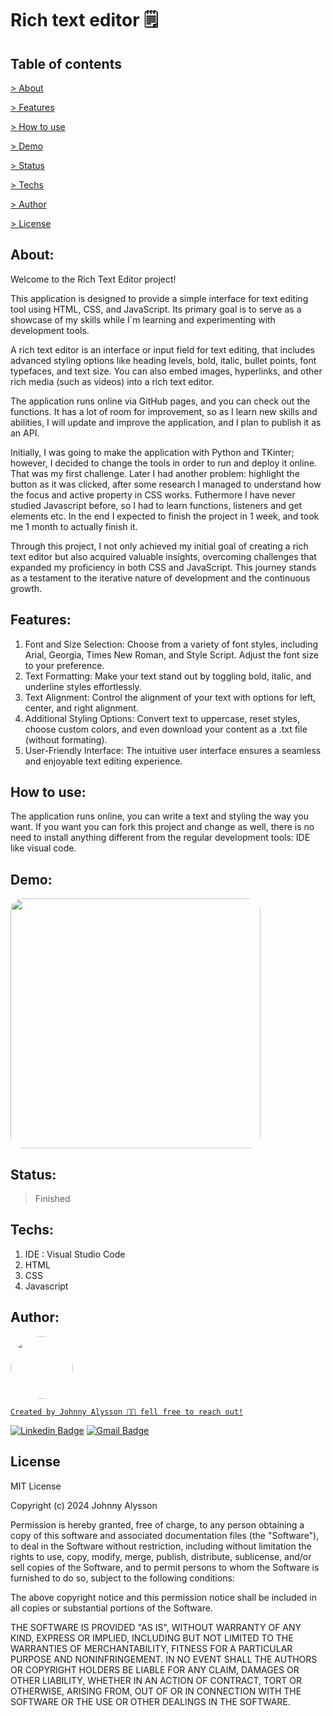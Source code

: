 
# Rich text editor 	:spiral_notepad:

## Table of contents

<p align="left">

 <a href ="#about"> > About</a>

 <a href ="#feature"> > Features</a>
 
 <a href ="#howtouse"> > How to use</a>

 <a href = "#demo"> > Demo </a>

 <a href ="#status"> > Status</a>

 <a href = "#techs"> > Techs </a>

 <a href = "#author"> > Author</a>

 <a href = "#license"> > License </a>

<h2 id=about>About: </h2>    

Welcome to the Rich Text Editor project! 

This application is designed to provide a simple interface for text editing tool using HTML, CSS, and JavaScript. Its primary goal is to serve as a showcase of my skills while I`m learning and experimenting with development tools.

A rich text editor is an interface or input field for text editing, that includes advanced styling options like heading levels, bold, italic, bullet points, font typefaces, and text size. You can also embed images, hyperlinks, and other rich media (such as videos) into a rich text editor.

The application runs online via GitHub pages, and you can check out the functions. It has a lot of room for improvement, so as I learn new skills and abilities, I will update and improve the application, and I plan to publish it as an API.

Initially, I was going to make the application with Python and TKinter; however, I decided to change the tools in order to run and deploy it online. That was my first challenge. Later I had another problem: highlight the button as it was clicked, after some research I managed to understand how the focus and active property in CSS works. Futhermore I have never studied Javascript before, so I had to learn functions, listeners and get elements etc. In the end I expected to finish the project in 1 week, and took me 1 month to actually finish it.

Through this project, I not only achieved my initial goal of creating a rich text editor but also acquired valuable insights, overcoming challenges that expanded my proficiency in both CSS and JavaScript. This journey stands as a testament to the iterative nature of development and the continuous growth.


<h2 id=feature>Features: </h2>

1. Font and Size Selection: Choose from a variety of font styles, including Arial, Georgia, Times New Roman, and Style Script. Adjust the font size to your preference.
2. Text Formatting: Make your text stand out by toggling bold, italic, and underline styles effortlessly.
3. Text Alignment: Control the alignment of your text with options for left, center, and right alignment.
4. Additional Styling Options: Convert text to uppercase, reset styles, choose custom colors, and even download your content as a .txt file (without formating).
5. User-Friendly Interface: The intuitive user interface ensures a seamless and enjoyable text editing experience.

<h2 id=howtouse> How to use: </h2>

The application runs online, you can write a text and styling the way you want. If you want you can fork this project and change as well, there is no need to install anything different from the regular development tools: IDE like visual code.


<h2 id=demo> Demo: </h2>

<img style="border-radius: 20px;" src="./assets/demo.gif" width="400px;" alt=""/>


<h2 id=status> Status: </h2>

> Finished


<h2 id=techs> Techs: </h2>

1. IDE : Visual Studio Code    
2. HTML
3. CSS
4. Javascript

<h2 id=author> Author: </h2> <!--Padrão não muda-->

 <a href="https://johnnyalysson.github.io/portifolio-web/">
<img style="border-radius: 50%;" src="https://avatars.githubusercontent.com/u/149841185?v=4" width="100px;" alt=""/>
 <br />

    Created by Johnny Alysson 👋🏽 fell free to reach out!
[![Linkedin Badge](https://img.shields.io/badge/-Johnny-blue?style=flat-square&logo=Linkedin&logoColor=white&link=https://www.linkedin.com/in/johnnyalysson)](https://www.linkedin.com/in/johnnyalysson) 
[![Gmail Badge](https://img.shields.io/badge/-johnalysson30@gmail.com-c14438?style=flat-square&logo=Gmail&logoColor=white&link=mailto:johnalysson30@gmail.com)](mailto:johnalysson30@gmail.com)

<h2 id=license> License </h2>

MIT License

Copyright (c) 2024 Johnny Alysson

Permission is hereby granted, free of charge, to any person obtaining a copy
of this software and associated documentation files (the "Software"), to deal
in the Software without restriction, including without limitation the rights
to use, copy, modify, merge, publish, distribute, sublicense, and/or sell
copies of the Software, and to permit persons to whom the Software is
furnished to do so, subject to the following conditions:

The above copyright notice and this permission notice shall be included in all
copies or substantial portions of the Software.

THE SOFTWARE IS PROVIDED "AS IS", WITHOUT WARRANTY OF ANY KIND, EXPRESS OR
IMPLIED, INCLUDING BUT NOT LIMITED TO THE WARRANTIES OF MERCHANTABILITY,
FITNESS FOR A PARTICULAR PURPOSE AND NONINFRINGEMENT. IN NO EVENT SHALL THE
AUTHORS OR COPYRIGHT HOLDERS BE LIABLE FOR ANY CLAIM, DAMAGES OR OTHER
LIABILITY, WHETHER IN AN ACTION OF CONTRACT, TORT OR OTHERWISE, ARISING FROM,
OUT OF OR IN CONNECTION WITH THE SOFTWARE OR THE USE OR OTHER DEALINGS IN THE
SOFTWARE.
